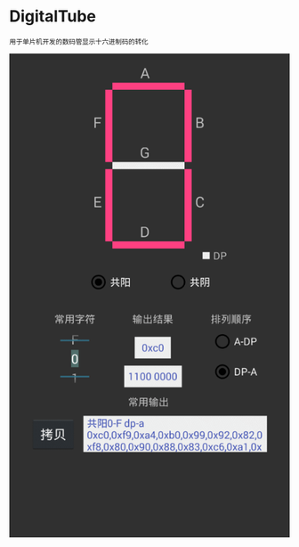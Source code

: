 # DigitalTube

`用于单片机开发的数码管显示十六进制码的转化`

![image](https://github.com/zhaoliufeng/DigitalTube/blob/master/gif/digtaltube.gif)<br>

